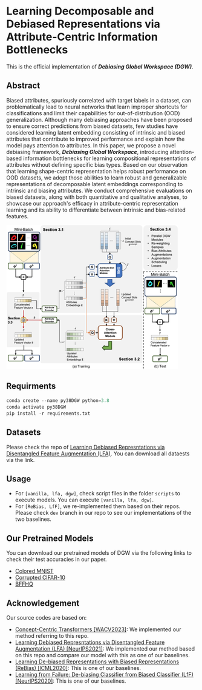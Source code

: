 # Learning Decomposable and Debiased Representations via Attribute-Centric Information Bottlenecks

This is the official implementation of ***Debiasing Global Workspace (DGW)***.

## Abstract

Biased attributes, spuriously correlated with target labels in a dataset, can problematically lead to neural networks
that learn improper shortcuts for classifications and limit their capabilities for out-of-distribution (OOD)
generalization. Although many debiasing approaches have been proposed to ensure correct predictions from biased
datasets, few studies have considered learning latent embedding consisting of intrinsic and biased attributes that
contribute to improved performance and explain how the model pays attention to attributes. In this paper, we propose a
novel debiasing framework, ***Debiasing Global Workspace***, introducing attention-based information bottlenecks for
learning compositional representations of attributes without defining specific bias types. Based on our observation that
learning shape-centric representation helps robust performance on OOD datasets, we adopt those abilities to learn robust
and generalizable representations of decomposable latent embeddings corresponding to intrinsic and biasing attributes.
We conduct comprehensive evaluations on biased datasets, along with both quantitative and qualitative analyses, to
showcase our approach's efficacy in attribute-centric representation learning and its ability to differentiate between
intrinsic and bias-related features.
<p float="left">
  <img src="figs/dgw_architecture.png" alt="main_architecture_dgw" width="90%"/>
</p>

## Requirments

```python
conda create --name py38DGW python=3.8
conda activate py38DGW
pip install -r requirements.txt
```

## Datasets

Please check the repo
of [Learning Debiased Represntations via Disentangled Feature Augmentation (LFA)](https://github.com/kakaoenterprise/Learning-Debiased-Disentangled).
You can download all dataests via the link.

## Usage

- For ```[vanilla, lfa, dgw]```, check script files in the folder ```scripts``` to execute models.
You can execute ```[vanilla, lfa, dgw]```.
- For ```[ReBias, LfF]```, we re-implemented them based on their repos. Please check ```dev``` branch in our repo to see our implementations of the two baselines.

## Our Pretrained Models

You can download our pretrained models of DGW via the following links to check their test accuracies in our paper.

- [Colored MNIST](https://www.dropbox.com/scl/fo/facnuc58ird1tjwpf89u9/h?rlkey=tcr7v7ceuofqjhdeplutg4j7u&dl=0)
- [Corrupted CIFAR-10](https://www.dropbox.com/scl/fo/8md77wo1dpa1olrnqiwp8/h?rlkey=t4qugp13dtfty2yzbcnc3v0qa&dl=0)
- [BFFHQ](https://www.dropbox.com/scl/fo/psapn37flcy8e37gtn0hk/h?rlkey=im8gtvhqt1adux017l68h77oq&dl=0)

## Acknowledgement
Our source codes are based on:
- [Concept-Centric Transformers [WACV2023]](https://github.com/jyhong0304/concept_centric_transformers): We implemented our method referring to this repo.
- [Learning Debiased Represntations via Disentangled Feature Augmentation (LFA) [NeurIPS2021]](https://github.com/kakaoenterprise/Learning-Debiased-Disentangled): We implemented our method based on this repo and compare our model with this as one of our baselines. 
- [Learning De-biased Representations with Biased Representations (ReBias) [ICML2020]](https://github.com/clovaai/rebias): This is one of our baselines.
- [Learning from Failure: De-biasing Classifier from Biased Classifier (LfF) [NeurIPS2020]](https://github.com/alinlab/LfF): This is one of our baselines.

